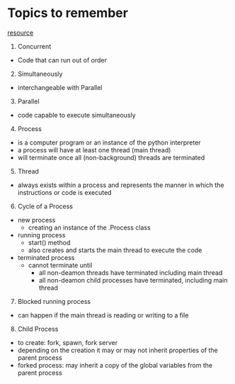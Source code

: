 # Topics to remember 
[resource](https://superfastpython.com/multiprocessing-in-python/#What_Are_Processes)
1. Concurrent 
- Code that can run out of order 
2. Simultaneously 
- interchangeable with Parallel
3. Parallel 
- code capable to execute simultaneously 
4. Process 
- is a computer program or an instance of the python interpreter
- a process will have at least one thread (main thread)
- will terminate once all (non-background) threads are terminated
5. Thread
- always exists within a process and represents the manner in which the instructions or code is executed 
6. Cycle of a Process 
- new process 
    - creating an instance of the .Process class 
- running process
    - start() method 
    - also creates and starts the main thread to execute the code 
- terminated process 
    - cannot terminate until 
        - all non-deamon threads have terminated including main thread 
        - all non-deamon child processes have terminated, including main thread 

7. Blocked running process 
- can happen if the main thread is reading or writing to a file 

8. Child Process 
- to create: fork, spawn, fork server 
- depending on the creation it may or may not inherit properties of the parent process 
- forked process: may inherit a copy of the global variables from the parent process